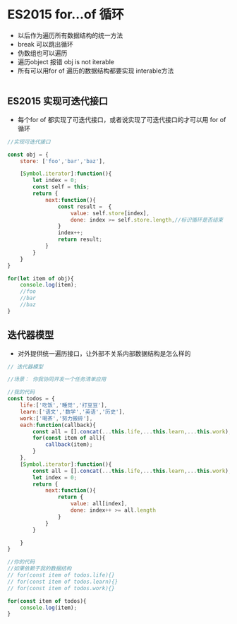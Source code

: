 # ES2015 for...of 循环

- 以后作为遍历所有数据结构的统一方法
- break 可以跳出循环
- 伪数组也可以遍历
- 遍历object 报错 obj is not iterable
- 所有可以用for of 遍历的数据结构都要实现 interable方法

```javascript

```

## ES2015 实现可迭代接口
- 每个for of 都实现了可迭代接口，或者说实现了可迭代接口的才可以用 for of循环

```javascript
//实现可迭代接口

const obj = {
    store: ['foo','bar','baz'],

    [Symbol.iterator]:function(){
        let index = 0;
        const self = this;
        return {
            next:function(){
                const result =  {
                    value: self.store[index],
                    done: index >= self.store.length,//标识循环是否结束
                }
                index++;
                return result;
            }
        }
    }
}

for(let item of obj){
    console.log(item);
    //foo
    //bar
    //baz
}
```

## 迭代器模型
- 对外提供统一遍历接口，让外部不关系内部数据结构是怎么样的

```javascript
// 迭代器模型

//场景： 你我协同开发一个任务清单应用

//我的代码
const todos = {
    life:['吃饭','睡觉','打豆豆'],
    learn:['语文','数学','英语','历史'],
    work:['喝茶','努力搬砖'],
    each:function(callback){
        const all = [].concat(...this.life,...this.learn,...this.work);
        for(const item of all){
            callback(item);
        }
    },
    [Symbol.iterator]:function(){
        const all = [].concat(...this.life,...this.learn,...this.work);
        let index = 0;
        return {
            next:function(){
                return {
                    value: all[index],
                    done: index++ >= all.length
                }
            }
        }

    }
}

//你的代码
//如果依赖于我的数据结构
// for(const item of todos.life){}
// for(const item of todos.learn){}
// for(const item of todos.work){}

for(const item of todos){
    console.log(item);
}
```